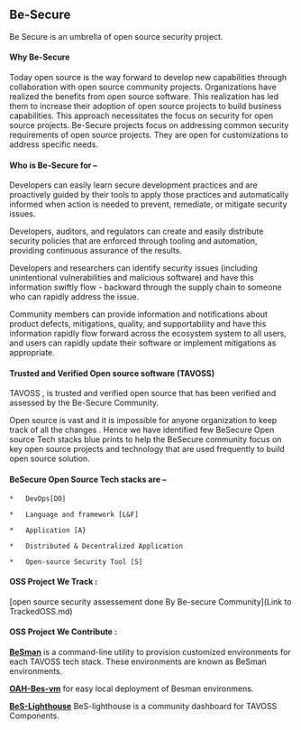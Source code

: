 ## Be-Secure

Be Secure is an umbrella of open source security project.

#### Why Be-Secure

Today open source is the way forward to develop new capabilities through collaboration with open source community projects. Organizations have realized the benefits from open source software. This realization has led them to increase their adoption of open source projects to build business capabilities. This approach necessitates the focus on security for open source projects. Be-Secure projects focus on addressing common security requirements of open source projects. They are open for customizations to address specific needs.

#### Who is Be-Secure for –

Developers can easily learn secure development practices and are proactively guided by their tools to apply those practices and automatically informed when action is needed to prevent, remediate, or mitigate security issues.

Developers, auditors, and regulators can create and easily distribute security policies that are enforced through tooling and automation, providing continuous assurance of the results.

Developers and researchers can identify security issues (including unintentional vulnerabilities and malicious software) and have this information swiftly flow - backward through the supply chain to someone who can rapidly address the issue.

Community members can provide information and notifications about product defects, mitigations, quality, and supportability and have this information rapidly flow forward across the ecosystem system to all users, and users can rapidly update their software or implement mitigations as appropriate.

#### Trusted and Verified Open source software (TAVOSS) 

TAVOSS , is trusted and verified open source that has been verified and assessed by the Be-Secure Community.

Open source is vast and it is impossible for anyone organization to keep track of all the changes . Hence we have identified few BeSecure Open source Tech stacks blue prints to help the BeSecure community focus on key open source projects and technology that are used frequently to build open source solution.

#### BeSecure Open Source Tech stacks are –

    *   DevOps[DO] 
    
    *   Language and framework [L&F] 
    
    *   Application [A} 
    
    *   Distributed & Decentralized Application 
    
    *   Open-source Security Tool [S]
  

#### OSS Project We Track :

[open source security assessement done By Be-secure Community](Link to TrackedOSS.md)

#### OSS Project We Contribute :

[**BeSman**](https://github.com/Be-Secure/BeSman) is a command-line utility to provision customized environments for each TAVOSS tech stack. These environments are known 
as BeSman environments. 

[**OAH-Bes-vm**]() for easy local deployment of Besman environmens.

[**BeS-Lighthouse**]() BeS-lighthouse is a community dashboard for TAVOSS Components. 



 
